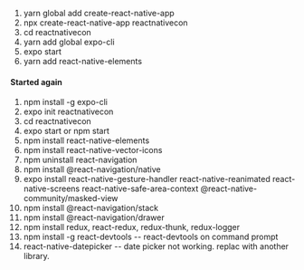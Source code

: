 1. yarn global add create-react-native-app
2. npx create-react-native-app reactnativecon
3. cd reactnativecon
4. yarn add global expo-cli
5. <updated nodejs> expo start
6. yarn add react-native-elements
#### Started again
1. npm install -g expo-cli
2. expo init reactnativecon
3. cd reactnativecon
4. expo start or npm start
5. npm install react-native-elements
6. npm install react-native-vector-icons
7. npm uninstall react-navigation
8. npm install @react-navigation/native
9. expo install react-native-gesture-handler react-native-reanimated react-native-screens react-native-safe-area-context  @react-native-community/masked-view
10. npm install @react-navigation/stack
11. npm install @react-navigation/drawer
12. npm install redux, react-redux, redux-thunk, redux-logger
13. npm install -g react-devtools -- react-devtools on command prompt
14. react-native-datepicker -- date picker not working. replac with another library.
